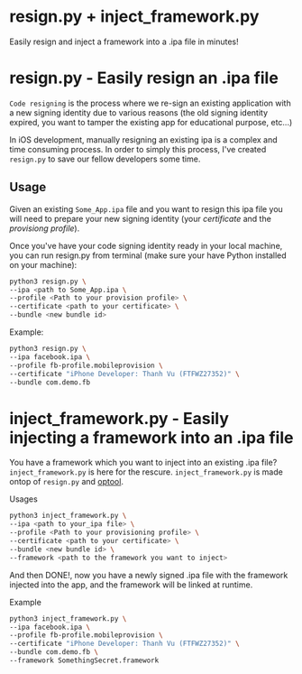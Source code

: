 # resign.py + inject_framework.py 
Easily resign and inject a framework into a .ipa file in minutes!

# resign.py - Easily resign an .ipa file

`Code resigning` is the process where we re-sign an existing application with a new signing identity due to various reasons (the old signing identity expired, you want to tamper the existing app for educational purpose, etc...)

In iOS development, manually resigning an existing ipa is a complex and time consuming process. In order to simply this process, I've created `resign.py` to save our fellow developers some time. 

## Usage

Given an existing `Some_App.ipa` file and you want to resign this ipa file you will need to prepare your new signing identity (your _certificate_ and the _provisiong profile_). 

Once you've have your code signing identity ready in your local machine, you can run resign.py from terminal (make sure your have Python installed on your machine): 

```bash
python3 resign.py \
--ipa <path to Some_App.ipa \
--profile <Path to your provision profile> \
--certificate <path to your certificate> \
--bundle <new bundle id>
```

Example:
```bash
python3 resign.py \
--ipa facebook.ipa \
--profile fb-profile.mobileprovision \
--certificate "iPhone Developer: Thanh Vu (FTFWZ27352)" \
--bundle com.demo.fb
```

# inject_framework.py - Easily injecting a framework into an .ipa file
You have a framework which you want to inject into an existing .ipa file? `inject_framework.py` is here for the rescure. 
`inject_framework.py` is made ontop of `resign.py` and [optool](https://github.com/alexzielenski/optool). 


Usages
```bash
python3 inject_framework.py \
--ipa <path to your_ipa file> \
--profile <Path to your provisioning profile> \
--certificate <path to your certificate> \
--bundle <new bundle id> \
--framework <path to the framework you want to inject>
```

And then DONE!, now you have a newly signed .ipa file with the framework injected into the app, and the framework will be linked at runtime.

Example
```bash
python3 inject_framework.py \
--ipa facebook.ipa \
--profile fb-profile.mobileprovision \
--certificate "iPhone Developer: Thanh Vu (FTFWZ27352)" \
--bundle com.demo.fb \
--framework SomethingSecret.framework
```


